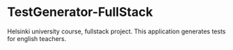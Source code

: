 # TestGenerator-FullStack
Helsinki university course, fullstack project. This application generates tests for english teachers.
